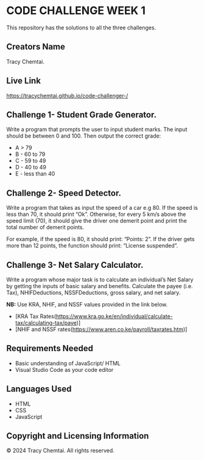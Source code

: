  # CODE CHALLENGE WEEK 1
 This repository has the solutions to all the three challenges.

## Creators Name
Tracy Chemtai.

## Live Link
https://tracychemtai.github.io/code-challenger-/

## Challenge 1- Student Grade Generator.
Write a program that prompts the user to input student marks. The input should be between 0 and 100. Then output the correct grade:

- A > 79
- B - 60 to 79
- C - 59 to 49
- D - 40 to 49
- E - less than 40

## Challenge 2- Speed Detector.
Write a program that takes as input the speed of a car e.g 80. If the speed is less than 70, it should print “Ok”. Otherwise, for every 5 km/s above the speed limit (70), it should give the driver one demerit point and print the total number of demerit points.

For example, if the speed is 80, it should print: “Points: 2”. If the driver gets more than 12 points, the function should print: “License suspended”.

## Challenge 3- Net Salary Calculator.
Write a program whose major task is to calculate an individual’s Net Salary by getting the inputs of basic salary and benefits. Calculate the payee (i.e. Tax), NHIFDeductions, NSSFDeductions, gross salary, and net salary.

**NB:** Use KRA, NHIF, and NSSF values provided in the link below.

- [KRA Tax Rates(https://www.kra.go.ke/en/individual/calculate-tax/calculating-tax/paye)] 
- [NHIF and NSSF rates(https://www.aren.co.ke/payroll/taxrates.htm)]

## Requirements Needed
- Basic understanding of JavaScript/ HTML
- Visual Studio Code as your code editor

## Languages Used 
- HTML
- CSS
- JavaScript

## Copyright and Licensing Information
© 2024 Tracy Chemtai. All rights reserved.